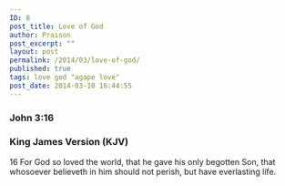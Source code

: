```yaml
---
ID: 8
post_title: Love of God
author: Praison
post_excerpt: ""
layout: post
permalink: /2014/03/love-of-god/
published: true
tags: love god "agape love"
post_date: 2014-03-10 16:44:55
---
```

<h3 dir="ltr">John 3:16</h3>
<h3 dir="ltr">King James Version (KJV)</h3>
16 For God so loved the world, that he gave his only begotten Son, that whosoever believeth in him should not perish, but have everlasting life.

